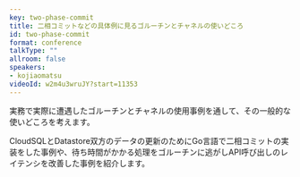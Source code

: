 ```yaml
---
key: two-phase-commit
title: 二相コミットなどの具体例に見るゴルーチンとチャネルの使いどころ
id: two-phase-commit
format: conference
talkType: ""
allroom: false
speakers:
- kojiaomatsu
videoId: w2m4u3wruJY?start=11353
---
```

実務で実際に遭遇したゴルーチンとチャネルの使用事例を通して、その一般的な使いどころを考えます。

CloudSQLとDatastore双方のデータの更新のためにGo言語で二相コミットの実装をした事例や、待ち時間がかかる処理をゴルーチンに逃がしAPI呼び出しのレイテンシを改善した事例を紹介します。
